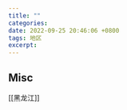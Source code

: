 ```yaml
---
title: ""
categories: 
date: 2022-09-25 20:46:06 +0800
tags: 地区
excerpt: 
---
```







## Misc

[[黑龙江]]




